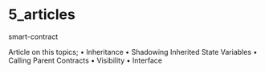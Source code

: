 # 5_articles
smart-contract

Article on this topics;
•	Inheritance
•	Shadowing Inherited State Variables
•	Calling Parent Contracts
•	Visibility
•	Interface
